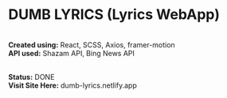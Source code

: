 # DUMB LYRICS (Lyrics WebApp)

<br>
<b>Created using:</b> React, SCSS, Axios, framer-motion <br>
<b>API used:</b> Shazam API, Bing News API <br><br>

<b>Status:</b> DONE <br>
<b>Visit Site Here:</b> dumb-lyrics.netlify.app
